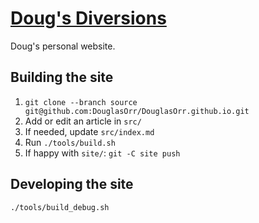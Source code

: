 # [Doug's Diversions](https://douglasorr.github.io/)

Doug's personal website.

## Building the site

 1. `git clone --branch source git@github.com:DouglasOrr/DouglasOrr.github.io.git`
 2. Add or edit an article in `src/`
 3. If needed, update `src/index.md`
 4. Run `./tools/build.sh`
 5. If happy with `site/`: `git -C site push`

## Developing the site

```sh
./tools/build_debug.sh
```
